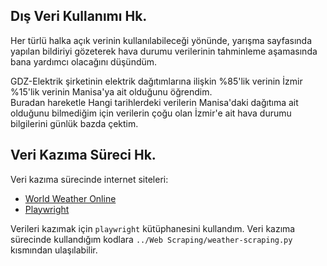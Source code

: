 ## Dış Veri Kullanımı Hk.

Her türlü halka açık verinin kullanılabileceği yönünde, yarışma sayfasında yapılan bildiriyi gözeterek hava durumu verilerinin tahminleme aşamasında bana yardımcı olacağını düşündüm.

GDZ-Elektrik şirketinin elektrik dağıtımlarına ilişkin %85'lik verinin İzmir %15'lik verinin Manisa'ya ait olduğunu öğrendim.  
Buradan hareketle Hangi tarihlerdeki verilerin Manisa'daki dağıtıma ait olduğunu bilmediğim için verilerin çoğu olan İzmir'e ait hava durumu bilgilerini günlük bazda çektim.  


## Veri Kazıma Süreci Hk.

Veri kazıma sürecinde internet siteleri:  
* [World Weather Online](https://www.worldweatheronline.com/izmir-weather-history/izmir/tr.aspx)
* [Playwright](https://playwright.dev/)

Verileri kazımak için `playwright` kütüphanesini kullandım. Veri kazıma sürecinde kullandığım kodlara `../Web Scraping/weather-scraping.py` kısmından ulaşılabilir.
